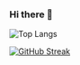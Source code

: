 ### Hi there 👋

<!--
**FatmaAlmukhtar/FatmaAlmukhtar** is a ✨ _special_ ✨ repository because its `README.md` (this file) appears on your GitHub profile.

Here are some ideas to get you started:

- 🔭 I’m currently working on ...
- 🌱 I’m currently learning ...
- 👯 I’m looking to collaborate on ...
- 🤔 I’m looking for help with ...
- 💬 Ask me about ...
- 📫 How to reach me: ...
- 😄 Pronouns: ...
- ⚡ Fun fact: ...
-->

![Top Langs](https://github-readme-stats.vercel.app/api/top-langs/?username=FatmaAlmukhtar&layout=compact)

[![GitHub Streak](https://github-readme-streak-stats.herokuapp.com/?user=FatmaAlmukhtar)](https://git.io/streak-stats)

